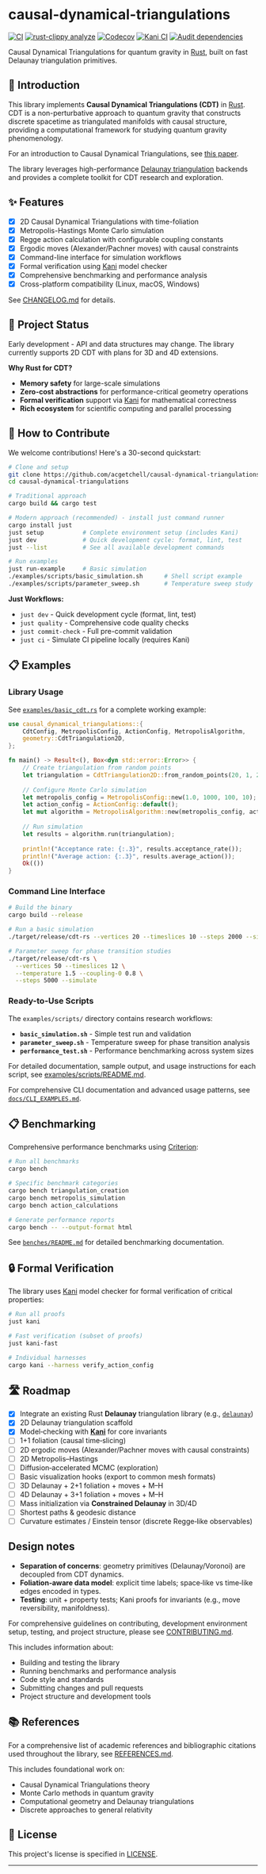 # causal-dynamical-triangulations

[![CI](https://github.com/acgetchell/causal-dynamical-triangulations/actions/workflows/ci.yml/badge.svg)](https://github.com/acgetchell/causal-dynamical-triangulations/actions/workflows/ci.yml)
[![rust-clippy analyze](https://github.com/acgetchell/causal-dynamical-triangulations/actions/workflows/rust-clippy.yml/badge.svg)](https://github.com/acgetchell/causal-dynamical-triangulations/actions/workflows/rust-clippy.yml)
[![Codecov](https://codecov.io/gh/acgetchell/causal-dynamical-triangulations/graph/badge.svg?token=CsbOJBypGC)](https://codecov.io/gh/acgetchell/causal-dynamical-triangulations)
[![Kani CI](https://github.com/acgetchell/causal-dynamical-triangulations/actions/workflows/kani.yml/badge.svg)](https://github.com/acgetchell/causal-dynamical-triangulations/actions/workflows/kani.yml)
[![Audit dependencies](https://github.com/acgetchell/causal-dynamical-triangulations/actions/workflows/audit.yml/badge.svg)](https://github.com/acgetchell/causal-dynamical-triangulations/actions/workflows/audit.yml)

Causal Dynamical Triangulations for quantum gravity in [Rust], built on fast Delaunay triangulation primitives.

## 🌌 Introduction

This library implements **Causal Dynamical Triangulations (CDT)** in [Rust]. CDT is a non-perturbative approach to quantum gravity that constructs
discrete spacetime as triangulated manifolds with causal structure, providing a computational framework for studying quantum gravity phenomenology.

For an introduction to Causal Dynamical Triangulations, see [this paper](https://arxiv.org/abs/hep-th/0105267).

The library leverages high-performance [Delaunay triangulation] backends and provides a complete toolkit for CDT research and exploration.

## ✨ Features

- [x] 2D Causal Dynamical Triangulations with time-foliation
- [x] Metropolis-Hastings Monte Carlo simulation
- [x] Regge action calculation with configurable coupling constants
- [x] Ergodic moves (Alexander/Pachner moves) with causal constraints
- [x] Command-line interface for simulation workflows
- [x] Formal verification using [Kani] model checker
- [x] Comprehensive benchmarking and performance analysis
- [x] Cross-platform compatibility (Linux, macOS, Windows)

See [CHANGELOG.md](CHANGELOG.md) for details.

## 🚧 Project Status

Early development - API and data structures may change. The library currently supports 2D CDT with plans for 3D and 4D extensions.

**Why Rust for CDT?**

- **Memory safety** for large-scale simulations
- **Zero-cost abstractions** for performance-critical geometry operations  
- **Formal verification** support via [Kani] for mathematical correctness
- **Rich ecosystem** for scientific computing and parallel processing

## 🤝 How to Contribute

We welcome contributions! Here's a 30-second quickstart:

```bash
# Clone and setup
git clone https://github.com/acgetchell/causal-dynamical-triangulations.git
cd causal-dynamical-triangulations

# Traditional approach
cargo build && cargo test

# Modern approach (recommended) - install just command runner
cargo install just
just setup           # Complete environment setup (includes Kani)
just dev             # Quick development cycle: format, lint, test
just --list          # See all available development commands

# Run examples
just run-example     # Basic simulation
./examples/scripts/basic_simulation.sh      # Shell script example
./examples/scripts/parameter_sweep.sh       # Temperature sweep study
```

**Just Workflows:**

- `just dev` - Quick development cycle (format, lint, test)
- `just quality` - Comprehensive code quality checks
- `just commit-check` - Full pre-commit validation
- `just ci` - Simulate CI pipeline locally (requires Kani)

## 📋 Examples

### Library Usage

See [`examples/basic_cdt.rs`](examples/basic_cdt.rs) for a complete working example:

```rust
use causal_dynamical_triangulations::{
    CdtConfig, MetropolisConfig, ActionConfig, MetropolisAlgorithm,
    geometry::CdtTriangulation2D,
};

fn main() -> Result<(), Box<dyn std::error::Error>> {
    // Create triangulation from random points
    let triangulation = CdtTriangulation2D::from_random_points(20, 1, 2)?;
    
    // Configure Monte Carlo simulation
    let metropolis_config = MetropolisConfig::new(1.0, 1000, 100, 10);
    let action_config = ActionConfig::default();
    let mut algorithm = MetropolisAlgorithm::new(metropolis_config, action_config);
    
    // Run simulation
    let results = algorithm.run(triangulation);
    
    println!("Acceptance rate: {:.3}", results.acceptance_rate());
    println!("Average action: {:.3}", results.average_action());
    Ok(())
}
```

### Command Line Interface

```bash
# Build the binary
cargo build --release

# Run a basic simulation
./target/release/cdt-rs --vertices 20 --timeslices 10 --steps 2000 --simulate

# Parameter sweep for phase transition studies
./target/release/cdt-rs \
  --vertices 50 --timeslices 12 \
  --temperature 1.5 --coupling-0 0.8 \
  --steps 5000 --simulate
```

### Ready-to-Use Scripts

The `examples/scripts/` directory contains research workflows:

- **`basic_simulation.sh`** - Simple test run and validation
- **`parameter_sweep.sh`** - Temperature sweep for phase transition analysis  
- **`performance_test.sh`** - Performance benchmarking across system sizes

For detailed documentation, sample output, and usage instructions for each script, see [examples/scripts/README.md](examples/scripts/README.md).

For comprehensive CLI documentation and advanced usage patterns, see [`docs/CLI_EXAMPLES.md`](docs/CLI_EXAMPLES.md).

## 📋 Benchmarking

Comprehensive performance benchmarks using [Criterion]:

```bash
# Run all benchmarks
cargo bench

# Specific benchmark categories
cargo bench triangulation_creation
cargo bench metropolis_simulation
cargo bench action_calculations

# Generate performance reports
cargo bench -- --output-format html
```

See [`benches/README.md`](benches/README.md) for detailed benchmarking documentation.

## 🔒 Formal Verification

The library uses [Kani] model checker for formal verification of critical properties:

```bash
# Run all proofs
just kani

# Fast verification (subset of proofs)
just kani-fast

# Individual harnesses
cargo kani --harness verify_action_config
```

## 🛣️ Roadmap

- [x] Integrate an existing Rust **Delaunay** triangulation library (e.g., [`delaunay`](https://crates.io/crates/delaunay))
- [x] 2D Delaunay triangulation scaffold
- [x] Model‑checking with **[Kani](https://model-checking.github.io/kani/install-guide.html)** for core invariants
- [ ] 1+1 foliation (causal time‑slicing)
- [ ] 2D ergodic moves (Alexander/Pachner moves with causal constraints)
- [ ] 2D Metropolis–Hastings
- [ ] Diffusion‑accelerated MCMC (exploration)
- [ ] Basic visualization hooks (export to common mesh formats)
- [ ] 3D Delaunay + 2+1 foliation + moves + M–H
- [ ] 4D Delaunay + 3+1 foliation + moves + M–H
- [ ] Mass initialization via **Constrained Delaunay** in 3D/4D
- [ ] Shortest paths & geodesic distance
- [ ] Curvature estimates / Einstein tensor (discrete Regge‑like observables)

## Design notes

- **Separation of concerns**: geometry primitives (Delaunay/Voronoi) are decoupled from CDT dynamics.
- **Foliation‑aware data model**: explicit time labels; space‑like vs time‑like edges encoded in types.
- **Testing**: unit + property tests; Kani proofs for invariants (e.g., move reversibility, manifoldness).

For comprehensive guidelines on contributing, development environment setup,
testing, and project structure, please see [CONTRIBUTING.md](CONTRIBUTING.md).

This includes information about:

- Building and testing the library
- Running benchmarks and performance analysis
- Code style and standards
- Submitting changes and pull requests
- Project structure and development tools

## 📚 References

For a comprehensive list of academic references and bibliographic citations
used throughout the library, see [REFERENCES.md](REFERENCES.md).

This includes foundational work on:

- Causal Dynamical Triangulations theory
- Monte Carlo methods in quantum gravity
- Computational geometry and Delaunay triangulations
- Discrete approaches to general relativity

## 📝 License

This project's license is specified in [LICENSE](LICENSE).

---

[Rust]: https://rust-lang.org
[Delaunay triangulation]: https://en.wikipedia.org/wiki/Delaunay_triangulation
[Kani]: https://model-checking.github.io/kani/
[Criterion]: https://github.com/bheisler/criterion.rs
